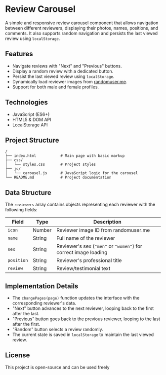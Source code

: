 # Review Carousel

A simple and responsive review carousel component that allows navigation between different reviewers, displaying their photos, names, positions, and comments. It also supports random navigation and persists the last viewed review using `localStorage`.

## Features

- Navigate reviews with "Next" and "Previous" buttons.
- Display a random review with a dedicated button.
- Persist the last viewed review using `localStorage`.
- Dynamically load reviewer images from [randomuser.me](https://randomuser.me).
- Support for both male and female profiles.

## Technologies

- JavaScript (ES6+)
- HTML5 & DOM API
- LocalStorage API

## Project Structure

```
/
├── index.html           # Main page with basic markup
├── css/
│   └── styles.css       # Project styles
├── js/
│   └── carousel.js      # JavaScript logic for the carousel
└── README.md            # Project documentation
```

## Data Structure

The `reviewers` array contains objects representing each reviewer with the following fields:

| Field     | Type    | Description                                                    |
|-----------|---------|----------------------------------------------------------------|
| `icon`    | Number  | Reviewer image ID from randomuser.me                           |
| `name`    | String  | Full name of the reviewer                                      |
| `sex`     | String  | Reviewer's sex (`"men"` or `"women"`) for correct image loading |
| `position`| String  | Reviewer's professional title                                  |
| `review`  | String  | Review/testimonial text                                        |

## Implementation Details

- The `changePages(page)` function updates the interface with the corresponding reviewer's data.
- "Next" button advances to the next reviewer, looping back to the first after the last.
- "Previous" button goes back to the previous reviewer, looping to the last after the first.
- "Random" button selects a review randomly.
- The current state is saved in `localStorage` to maintain the last viewed review.

## License

This project is open-source and can be used freely